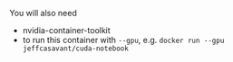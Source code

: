 You will also need

* nvidia-container-toolkit
* to run this container with `--gpu`, e.g. `docker run --gpu jeffcasavant/cuda-notebook`
